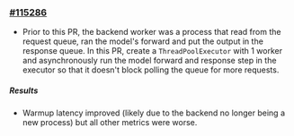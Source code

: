 ### [#115286](https://github.com/pytorch/pytorch/pull/115286)
* Prior to this PR, the backend worker was a process that read from the request queue, ran the model's forward and put the output in the response queue. In this PR, create a `ThreadPoolExecutor` with 1 worker and asynchronously run the model forward and response step in the executor so that it doesn't block polling the queue for more requests.

##### Results
* Warmup latency improved (likely due to the backend no longer being a new process) but all other metrics were worse.
